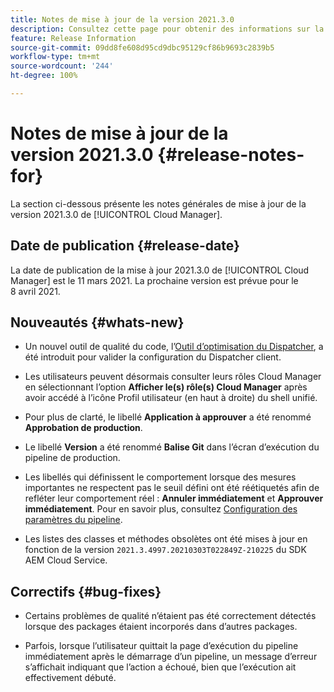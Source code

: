 ```yaml
---
title: Notes de mise à jour de la version 2021.3.0
description: Consultez cette page pour obtenir des informations sur la version 2021.3.0 de Cloud Manager
feature: Release Information
source-git-commit: 09dd8fe608d95cd9dbc95129cf86b9693c2839b5
workflow-type: tm+mt
source-wordcount: '244'
ht-degree: 100%

---
```


# Notes de mise à jour de la version 2021.3.0 {#release-notes-for}

La section ci-dessous présente les notes générales de mise à jour de la version 2021.3.0 de [!UICONTROL Cloud Manager].

## Date de publication {#release-date}

La date de publication de la mise à jour 2021.3.0 de [!UICONTROL Cloud Manager] est le 11 mars 2021.
La prochaine version est prévue pour le 8 avril 2021.

## Nouveautés {#whats-new}

* Un nouvel outil de qualité du code, l’[Outil d’optimisation du Dispatcher](https://experienceleague.adobe.com/docs/experience-manager-cloud-manager/using/how-to-use/custom-code-quality-rules.html?lang=fr#dispatcher-optimization-tool-rules), a été introduit pour valider la configuration du Dispatcher client.

* Les utilisateurs peuvent désormais consulter leurs rôles Cloud Manager en sélectionnant l’option **Afficher le(s) rôle(s) Cloud Manager** après avoir accédé à l’icône Profil utilisateur (en haut à droite) du shell unifié.

* Pour plus de clarté, le libellé **Application à approuver** a été renommé **Approbation de production**.

* Le libellé **Version** a été renommé **Balise Git** dans l’écran d’exécution du pipeline de production.

* Les libellés qui définissent le comportement lorsque des mesures importantes ne respectent pas le seuil défini ont été réétiquetés afin de refléter leur comportement réel : **Annuler immédiatement** et **Approuver immédiatement**. Pour en savoir plus, consultez [Configuration des paramètres du pipeline](https://experienceleague.adobe.com/docs/experience-manager-cloud-manager/using/how-to-use/configuring-pipeline.html?lang=fr#configuring-the-pipeline-settings-from-cloud-manager).

* Les listes des classes et méthodes obsolètes ont été mises à jour en fonction de la version `2021.3.4997.20210303T022849Z-210225` du SDK AEM Cloud Service.

## Correctifs {#bug-fixes}

* Certains problèmes de qualité n’étaient pas été correctement détectés lorsque des packages étaient incorporés dans d’autres packages.

* Parfois, lorsque l’utilisateur quittait la page d’exécution du pipeline immédiatement après le démarrage d’un pipeline, un message d’erreur s’affichait indiquant que l’action a échoué, bien que l’exécution ait effectivement débuté.
